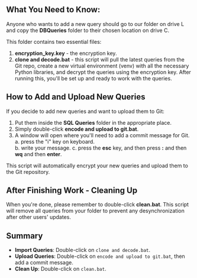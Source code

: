 ## What You Need to Know:

Anyone who wants to add a new query should go to our folder on drive L and copy the **DBQueries** folder to their chosen location on drive C. 

This folder contains two essential files:
1. **encryption_key.key** - the encryption key.
2. **clone and decode.bat** - this script will pull the latest queries from the Git repo, create a new virtual environment (venv) with all the necessary Python libraries, and decrypt the queries using the encryption key. After running this, you'll be set up and ready to work with the queries.

## How to Add and Upload New Queries

If you decide to add new queries and want to upload them to Git:
1. Put them inside the  **SQL Queries** folder in the appropriate place.
2. Simply double-click **encode and upload to git.bat**.
3. A window will open where you'll need to add a commit message for Git.
    a. press the "i" key on keyboard.  
    b. write your message.
    c. press the **esc** key, and then press **:** and then **wq** and then **enter**.

This script will automatically encrypt your new queries and upload them to the Git repository.

## After Finishing Work - Cleaning Up

When you're done, please remember to double-click **clean.bat**. This script will remove all queries from your folder to prevent any desynchronization after other users' updates.

## Summary

- **Import Queries**: Double-click on `clone and decode.bat`.
- **Upload Queries**: Double-click on `encode and upload to git.bat`, then add a commit message.
- **Clean Up**: Double-click on `clean.bat`.